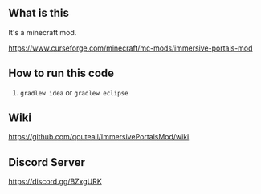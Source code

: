 ## What is this
It's a minecraft mod.

https://www.curseforge.com/minecraft/mc-mods/immersive-portals-mod

## How to run this code
1. ```gradlew idea``` or ```gradlew eclipse```

## Wiki
https://github.com/qouteall/ImmersivePortalsMod/wiki

## Discord Server
https://discord.gg/BZxgURK
